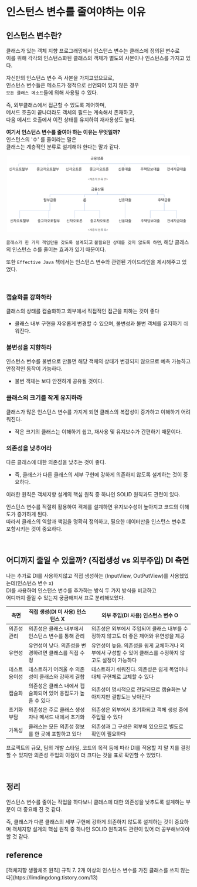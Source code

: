 # 인스턴스 변수를 줄여야하는 이유

## 인스턴스 변수란? <br>
클래스가 있는 객체 지향 프로그래밍에서 인스턴스 변수는 클래스에 정의된 변수로 <br>
이를 위해 각각의 인스턴스화된 클래스의 객체가 별도의 사본이나 인스턴스를 가지고 있다.

자신만의 인스턴스 변수 즉 사본을 가지고있으므로, <br>
인스턴스 변수들은 메소드가 정적으로 선언되어 있지 않은 경우 <br>
`모든 클래스 메소드`들에 의해 사용될 수 있다.

즉, 외부클래스에서 접근할 수 있도록 제어하며, <br>
 메서드 호출이 끝나더라도 객체의 필드는 계속해서 존재하고, <br>
  다음 메서드 호출에서 이전 상태를 유지하여 재사용성도 높다.

**여기서 인스턴스 변수를 줄여야 하는 이유는 무엇일까?** <br>
인스턴스의 '수' 를 줄이라는 말은 <br>
 클래스는 계층적인 분류로 설계해야 한다는 말과 같다.<br>

 <p align="center">
<img src="../ETC/imgs/instance01.png" width="500" alt="instance01"></img>
</p>

`클래스가 한 가지 책임만을 갖도록 설계`되고 `불필요한 상태를 갖지 않도록 하면`, 
해당 클래스의 인스턴스 수를 줄이는 효과가 있기 때문이다.

또한 `Effective Java` 책에서는 인스턴스 변수와 관련된 가이드라인을 제시해주고 있었다.

<br>

### **캡슐화를 강화하라**
클래스의 상태를 캡슐화하고 외부에서 직접적인 접근을 피하는 것이 좋다 
- 클래스 내부 구현을 자유롭게 변경할 수 있으며, 불변성과 불변 객체를 유지하기 쉬워진다.

### **불변성을 지향하라**

인스턴스 변수를 불변으로 만들면 해당 객체의 상태가 변경되지 않으므로 예측 가능하고 안정적인 동작이 가능하다. 
- 불변 객체는 보다 안전하게 공유될 것이다.

### **클래스의 크기를 작게 유지하라**
클래스가 많은 인스턴스 변수를 가지게 되면 클래스의 복잡성이 증가하고 이해하기 어려워진다. 
- 작은 크기의 클래스는 이해하기 쉽고, 재사용 및 유지보수가 간편하기 때문이다.

### **의존성을 낮추어라**
다른 클래스에 대한 의존성을 낮추는 것이 좋다.
-  즉, 클래스가 다른 클래스의 세부 구현에 강하게 의존하지 않도록 설계하는 것이 중요하다.

이러한 원칙은 객체지향 설계의 핵심 원칙 중 하나인 SOLID 원칙과도 관련이 있다. 

인스턴스 변수를 적절히 활용하여 객체를 설계하면 유지보수성이 높아지고 코드의 이해도가 증가하게 된다. <br>
따라서 클래스의 역할과 책임을 명확히 정의하고, 필요한 데이터만을 인스턴스 변수로 포함시키는 것이 중요하다.

<br>

## **어디까지 줄일 수 있을까? (직접생성 vs 외부주입) DI 측면**

나는 추가로 DI를 사용하지않고 직접 생성하는 (InputView, OutPutView)를 사용했었는데(인스턴스 변수 x) <br>
DI를 사용하여 인스턴스 변수를 추가하는 방식
두 가지 방식을 비교하고 <br>
어디까지 줄일 수 있는지 궁금해져서 표로 분리해보았다.

| 측면             | 직접 생성(DI 미 사용) 인스턴스 X                                          | 외부 주입(DI 사용) 인스턴스 변수 O                                        |
|------------------|-----------------------------------------------------------------|-------------------------------------------------------------|
| 의존성 관리       | 의존성은 클래스 내부에서 인스턴스 변수를 통해 관리       | 의존성은 외부에서 주입되어 클래스 내부를 수정하지 않고도 더 좋은 제어와 유연성을 제공                    |
| 유연성            | 유연성이 낮다. 의존성을 변경하려면 클래스를 직접 수정 | 유연성이 높음. 의존성을 쉽게 교체하거나 외부에서 구성할 수 있어 클래스를 수정하지 않고도 설정이 가능하다  |
| 테스트 용이성    | 테스트하기 어려울 수  의존성이 클래스와 강하게 결합 | 테스트하기 쉬워진다. 의존성은 쉽게 목업이나 대체 구현체로 교체할 수 있다                              |
| 캡슐화           | 의존성은 클래스 내에서 캡슐화되어 있어 응집도가 높을 수 있다  | 의존성이 명시적으로 전달되므로 캡슐화는 낮아지지만 결합도는 낮아진다                                 |
| 초기화 부담      | 의존성은 주로 클래스 생성자나 메서드 내에서 초기화           | 의존성은 외부에서 초기화되고 객체 생성 중에 주입될 수 있다                                           |
| 가독성           | 클래스는 모든 의존성 정보를 한 곳에 포함하고 있다               | 의존성과 그 구성은 외부에 있으므로 별도로 확인이 필요하다                                           |

프로젝트의 규모, 팀의 개발 스타일, 코드의 목적 등에 따라 DI를 적용할 지 말 지를 결정할 수 있지만 의존성 주입의 이점이 더 크다는 것을 표로 확인할 수 있었다.

<br>

## 정리
인스턴스 변수를 줄이는 작업을 하다보니 클래스에 대한 의존성을 낮추도록 설계하는 부분이 더 중요해 진 것 같다. <br> 

즉, 클래스가 다른 클래스의 세부 구현에 강하게 의존하지 않도록 설계하는 것이 중요하며 객체지향 설계의 핵심 원칙 중 하나인 SOLID 원칙과도 관련이 있어 더 공부해보아야 할 것 같다.



## reference
[객체지향 생활체조 원칙] 규칙 7. 2개 이상의 인스턴스 변수를 가진 클래스를 쓰지 않는다](htps://limdingdong.tistory.com/13)
